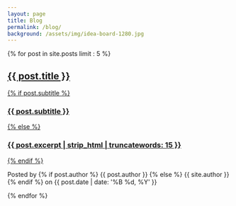 ```yaml
---
layout: page
title: Blog
permalink: /blog/
background: /assets/img/idea-board-1280.jpg
---
```


{% for post in site.posts limit : 5 %}

  <article class="post-preview">
    <a href="{{ post.url | prepend: site.baseurl | replace: '//', '/' }}">
      <h2 class="post-title">{{ post.title }}</h2>
      {% if post.subtitle %}
        <h3 class="post-subtitle">{{ post.subtitle }}</h3>
      {% else %}
        <h3 class="post-subtitle">{{ post.excerpt | strip_html | truncatewords: 15 }}</h3>
      {% endif %}
    </a>
    <p class="post-meta">Posted by
      {% if post.author %}
        {{ post.author }}
      {% else %}
        {{ site.author }}
      {% endif %}
      on
      {{ post.date | date: '%B %d, %Y' }}</p>
  </article>

{% endfor %}